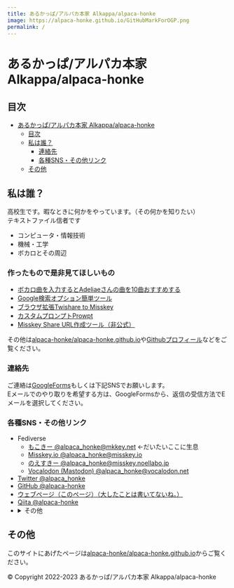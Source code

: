 ```yaml
---
title: あるかっぱ/アルパカ本家 Alkappa/alpaca-honke
image: https://alpaca-honke.github.io/GitHubMarkForOGP.png
permalink: /
---
```

# あるかっぱ/アルパカ本家 Alkappa/alpaca-honke  

## 目次  
- [あるかっぱ/アルパカ本家 Alkappa/alpaca-honke](#あるかっぱアルパカ本家-alkappaalpaca-honke)
  - [目次](#目次)
  - [私は誰？](#私は誰)
    - [連絡先](#連絡先)
    - [各種SNS・その他リンク](#各種snsその他リンク)
  - [その他](#その他)

## 私は誰？  
高校生です。暇なときに何かをやっています。（その何かを知りたい）  
テキストファイル信者です  

- コンピュータ・情報技術  
- 機械・工学  
- ボカロとその周辺  

### 作ったもので是非見てほしいもの
- [ボカロ曲を入力するとAdeliaeさんの曲を10曲おすすめする](https://alpaca-honke.github.io/ade-music/)
- [Google検索オプション簡単ツール](https://alpaca-honke.github.io/google-option)
- [ブラウザ拡張Twishare to Misskey](https://github.com/alpaca-honke/twishare-to-misskey)
- [カスタムプロンプトProwpt](https://github.com/alpaca-honke/prowpt)
- [Misskey Share URL作成ツール（非公式）](https://alpaca-honke.github.io/make-misskeyshare-url/)

その他は[alpaca-honke/alpaca-honke.github.io](https://github.com/alpaca-honke/alpaca-honke.github.io)や[Githubプロフィール](https://github.com/alpaca-honke)などをご覧ください。

### 連絡先  
ご連絡は[GoogleForms](https://docs.google.com/forms/d/e/1FAIpQLSdRuzAmGEqDV4RRd-70JKXD0lAHE6xjEp8Qp5-Jfut-ysQMYQ/viewform)もしくは下記SNSでお願いします。  
Eメールでのやり取りを希望する方は、GoogleFormsから、返信の受信方法でEメールを選択してください。  


### 各種SNS・その他リンク  
- Fediverse  
    - [もこきー @alpaca_honke@mkkey.net](https://mkkey.net/@alpaca_honke) ←だいたいここに生息
    - [Misskey.io @alpaca_honke@misskey.io](https://misskey.io/@alpaca_honke/)
    - [のえすきー @alpaca_honke@misskey.noellabo.jp](https://misskey.noellabo.jp/@alpaca_honke)
    - [Vocalodon (Mastodon) @alpaca_honke@vocalodon.net](https://vocalodon.net/web/accounts/354814)
- [Twitter @alpaca_honke](https://twitter.com/alpaca_honke) 
- [GitHub @alpaca-honke](https://github.com/alpaca-honke)  
- [ウェブページ（このページ）（大したことは書いてないね。）](https://alpaca-honke.github.io)  
- [Qiita @alpaca-honke](https://qiita.com/alpaca-honke)  
- <details>
    <summary>その他</summary>
      <ul>
        <li><a href="https://spoon.onelink.me/Uuzo/yj2thiby">Spoon @alkappa_alpaca</a></li>
        <li><a href="https://twitter.com/al_alpaca">Twitter (Spoon垢) @al_alpaca</a></li>
      </ul>
  </details>

## その他
このサイトにあげたページは[alpaca-honke/alpaca-honke.github.io](https://github.com/alpaca-honke/alpaca-honke.github.io/)からご覧ください。  


© Copyright 2022-2023 あるかっぱ/アルパカ本家 Alkappa/alpaca-honke
